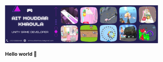 
![](./AitMouddarKhaoula.png)
### Hello world 👋
<!--![Ait mouddar khaoula](https://github.com/khaoula942/khaoula942/assets/67165760/f7a2831c-409b-47a8-949c-dd65b3b79a8a)

**khaoula942/khaoula942** is a ✨ _special_ ✨ repository because its `README.md` (this file) appears on your GitHub profile.

Here are some ideas to get you started:

- 🔭 I’m currently working on ...
- 🌱 I’m currently learning ...
- 👯 I’m looking to collaborate on ...
- 🤔 I’m looking for help with ...
- 💬 Ask me about ...
- 📫 How to reach me: ...
- 😄 Pronouns: ...
- ⚡ Fun fact: ...
-->
